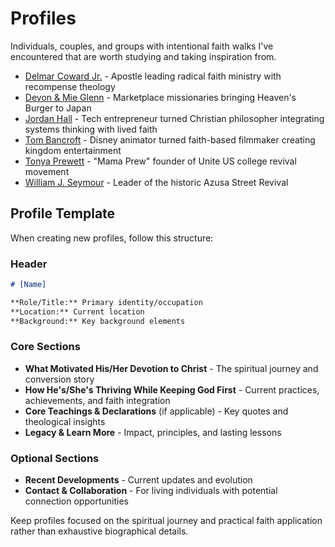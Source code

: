 # Profiles

Individuals, couples, and groups with intentional faith walks I've encountered that are worth studying and taking inspiration from.

- [Delmar Coward Jr.](delmar-coward-jr.md) - Apostle leading radical faith ministry with recompense theology
- [Devon & Mie Glenn](the-glenns.md) - Marketplace missionaries bringing Heaven's Burger to Japan
- [Jordan Hall](jordan-hall.md) - Tech entrepreneur turned Christian philosopher integrating systems thinking with lived faith
- [Tom Bancroft](tom-bancroft.md) - Disney animator turned faith-based filmmaker creating kingdom entertainment
- [Tonya Prewett](tonya-prewett.md) - "Mama Prew" founder of Unite US college revival movement
- [William J. Seymour](william-j-seymour.md) - Leader of the historic Azusa Street Revival

## Profile Template

When creating new profiles, follow this structure:

### Header
```markdown
# [Name]

**Role/Title:** Primary identity/occupation  
**Location:** Current location  
**Background:** Key background elements  
```

### Core Sections
- **What Motivated His/Her Devotion to Christ** - The spiritual journey and conversion story
- **How He's/She's Thriving While Keeping God First** - Current practices, achievements, and faith integration
- **Core Teachings & Declarations** (if applicable) - Key quotes and theological insights
- **Legacy & Learn More** - Impact, principles, and lasting lessons

### Optional Sections
- **Recent Developments** - Current updates and evolution
- **Contact & Collaboration** - For living individuals with potential connection opportunities

Keep profiles focused on the spiritual journey and practical faith application rather than exhaustive biographical details.
